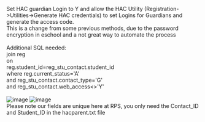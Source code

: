 Set HAC guardian Login to Y and allow the HAC Utility (Registration->Utilities->Generate HAC credentials) to set Logins for Guardians and generate the access code.</br>
This is a change from some previous methods, due to the password encryption in eschool and a not great way to automate the process </br>
</br>
Additional SQL needed:</br>
join reg</br>
on</br>
reg.student_id=reg_stu_contact.student_id</br>
where reg.current_status='A'</br>
and reg_stu_contact.contact_type='G'</br>
and reg_stu_contact.web_access<>'Y'</br>
</br>
![image](https://user-images.githubusercontent.com/72268962/113721912-89cb9680-96b5-11eb-91f8-19bde97cce64.png)
![image](https://user-images.githubusercontent.com/72268962/113721964-964fef00-96b5-11eb-925b-6f6a950dd33d.png)
</br>
Please note our fields are unique here at RPS, you only need the Contact_ID and Student_ID in the hacparent.txt file

